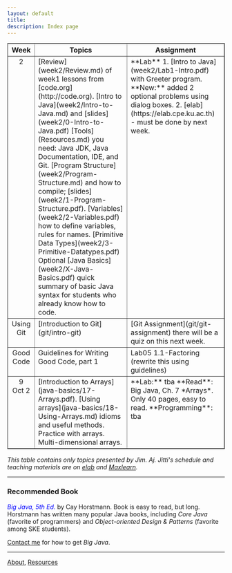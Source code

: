 ```yaml
---
layout: default
title:
description: Index page
---
```


<table border="1">
<tr valign="top">
<th> Week  </th> <th> Topics </th><th>  Assignment   </th>
</tr>
<!-- -->
<tr valign="top">
<td align="center"> 2 </td>
<td markdown="span">
[Review](week2/Review.md) of week1 lessons from [code.org](http://code.org).   
[Intro to Java](week2/Intro-to-Java.md) and [slides](week2/0-Intro-to-Java.pdf)   
[Tools](Resources.md) you need: Java JDK, Java Documentation, IDE, and Git.  
[Program Structure](week2/Program-Structure.md) and how to compile; [slides](week2/1-Program-Structure.pdf).  
[Variables](week2/2-Variables.pdf) how to define variables, rules for names.  
[Primitive Data Types](week2/3-Primitive-Datatypes.pdf)  
Optional [Java Basics](week2/X-Java-Basics.pdf) quick summary of basic Java syntax for students who already know how to code.  
</td>
<td markdown="span">
**Lab**  
1. [Intro to Java](week2/Lab1-Intro.pdf) with Greeter program. **New:** added 2 optional problems using dialog boxes.  
2. [elab](https://elab.cpe.ku.ac.th) - must be done by next week.
</td>
</tr>
<!-- git -->
<tr valign="top">
<td align="center"> Using Git </td>
<td markdown="span">
[Introduction to Git](git/intro-git)   
</td>
<td markdown="span">
[Git Assignment](git/git-assignment) there will be a quiz on this next week.
</td>
</tr>
<!-- clean code -->
<tr valign="top">
<td align="center"> Good Code </td>
<td markdown="span">
Guidelines for Writing Good Code, part 1
</td>
<td markdown="span">
Lab05 1.1-Factoring (rewrite this using guidelines)
</td>
</tr>
<!-- arrays -->
<tr valign="top">
<td align="center"> 9 <br/> Oct 2 </td>
<td markdown="span">
[Introduction to Arrays](java-basics/17-Arrays.pdf).   
[Using arrays](java-basics/18-Using-Arrays.md) idioms and useful methods.   
Practice with arrays.   
Multi-dimensional arrays.   
</td>
<td markdown="span">
**Lab:**  tba     
**Read**: Big Java, Ch. 7 *Arrays*. Only 40 pages, easy to read.    
**Programming**: tba   
</td>
</tr>
</table>

*This table contains only topics presented by Jim. Aj. Jitti's schedule and teaching materials are on [elab](https://elab.cpe.ku.ac.th) and [Maxlearn](https://course.ku.ac.th).*

---
### Recommended Book

<font color="blue"><i>Big Java, 5th Ed.</i></font> by Cay Horstmann.  Book is easy to read, but long.  Horstmann has written many popular Java books, including *Core Java* (favorite of programmers) and *Object-oriented Design & Patterns* (favorite among SKE students).

[Contact me](Contact.md) for how to get *Big Java*.

---
[About](About.md), [Resources](Resources.md)
